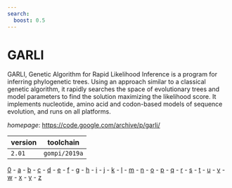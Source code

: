 ```yaml
---
search:
  boost: 0.5
---
```

# GARLI

GARLI, Genetic Algorithm for Rapid Likelihood Inference is a   program for inferring phylogenetic trees. Using an approach similar to a   classical genetic algorithm, it rapidly searches the space of evolutionary   trees and model parameters to find the solution maximizing the likelihood   score. It implements nucleotide, amino acid and codon-based models of sequence   evolution, and runs on all platforms.

*homepage*: <https://code.google.com/archive/p/garli/>

version | toolchain
--------|----------
``2.01`` | ``gompi/2019a``

[0](../0/index.md) - [a](../a/index.md) - [b](../b/index.md) - [c](../c/index.md) - [d](../d/index.md) - [e](../e/index.md) - [f](../f/index.md) - [g](../g/index.md) - [h](../h/index.md) - [i](../i/index.md) - [j](../j/index.md) - [k](../k/index.md) - [l](../l/index.md) - [m](../m/index.md) - [n](../n/index.md) - [o](../o/index.md) - [p](../p/index.md) - [q](../q/index.md) - [r](../r/index.md) - [s](../s/index.md) - [t](../t/index.md) - [u](../u/index.md) - [v](../v/index.md) - [w](../w/index.md) - [x](../x/index.md) - [y](../y/index.md) - [z](../z/index.md)

